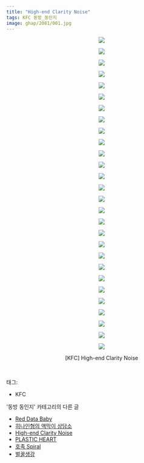 ```yaml
---
title: "High-end Clarity Noise"
tags: KFC 동방_동인지
image: ghap/2081/001.jpg
---
```

<div class="article">
<p style="text-align: center; clear: none; float: none;"><img src="{{ site.nasurl }}/ghap/2081/001.jpg"/></p>
<p style="text-align: center; clear: none; float: none;"><img src="{{ site.nasurl }}/ghap/2081/002.jpg"/></p>
<p style="text-align: center; clear: none; float: none;"><img src="{{ site.nasurl }}/ghap/2081/003.jpg"/></p>
<p style="text-align: center; clear: none; float: none;"><img src="{{ site.nasurl }}/ghap/2081/004.jpg"/></p>
<p style="text-align: center; clear: none; float: none;"><img src="{{ site.nasurl }}/ghap/2081/005.jpg"/></p>
<p style="text-align: center; clear: none; float: none;"><img src="{{ site.nasurl }}/ghap/2081/006.jpg"/></p>
<p style="text-align: center; clear: none; float: none;"><img src="{{ site.nasurl }}/ghap/2081/007.jpg"/></p>
<p style="text-align: center; clear: none; float: none;"><img src="{{ site.nasurl }}/ghap/2081/008.jpg"/></p>
<p style="text-align: center; clear: none; float: none;"><img src="{{ site.nasurl }}/ghap/2081/009.jpg"/></p>
<p style="text-align: center; clear: none; float: none;"><img src="{{ site.nasurl }}/ghap/2081/010.jpg"/></p>
<p style="text-align: center; clear: none; float: none;"><img src="{{ site.nasurl }}/ghap/2081/011.jpg"/></p>
<p style="text-align: center; clear: none; float: none;"><img src="{{ site.nasurl }}/ghap/2081/012.jpg"/></p>
<p style="text-align: center; clear: none; float: none;"><img src="{{ site.nasurl }}/ghap/2081/013.jpg"/></p>
<p style="text-align: center; clear: none; float: none;"><img src="{{ site.nasurl }}/ghap/2081/014.jpg"/></p>
<p style="text-align: center; clear: none; float: none;"><img src="{{ site.nasurl }}/ghap/2081/015.jpg"/></p>
<p style="text-align: center; clear: none; float: none;"><img src="{{ site.nasurl }}/ghap/2081/016.jpg"/></p>
<p style="text-align: center; clear: none; float: none;"><img src="{{ site.nasurl }}/ghap/2081/017.jpg"/></p>
<p style="text-align: center; clear: none; float: none;"><img src="{{ site.nasurl }}/ghap/2081/018.jpg"/></p>
<p style="text-align: center; clear: none; float: none;"><img src="{{ site.nasurl }}/ghap/2081/019.jpg"/></p>
<p style="text-align: center; clear: none; float: none;"><img src="{{ site.nasurl }}/ghap/2081/020.jpg"/></p>
<p style="text-align: center; clear: none; float: none;"><img src="{{ site.nasurl }}/ghap/2081/021.jpg"/></p>
<p style="text-align: center; clear: none; float: none;"><img src="{{ site.nasurl }}/ghap/2081/022.jpg"/></p>
<p style="text-align: center; clear: none; float: none;"><img src="{{ site.nasurl }}/ghap/2081/023.jpg"/></p>
<p style="text-align: center; clear: none; float: none;"><img src="{{ site.nasurl }}/ghap/2081/024.jpg"/></p>
<p style="text-align: center; clear: none; float: none;"><img src="{{ site.nasurl }}/ghap/2081/025.jpg"/></p>
<p style="text-align: center; clear: none; float: none;"><img src="{{ site.nasurl }}/ghap/2081/026.jpg"/></p>
<p style="text-align: center; clear: none; float: none;"><img src="{{ site.nasurl }}/ghap/2081/027.jpg"/></p>
<p style="text-align: center; clear: none; float: none;"><img src="{{ site.nasurl }}/ghap/2081/028.jpg"/></p>
<p style="text-align: center; clear: none; float: none;">[KFC] High-end Clarity Noise</p>
<p><br/></p>
</div><div class="tagTrail">
<p>태그: </p>
<ul>
<li>KFC</li>
</ul>
</div><div class="another">
<p>'동방 동인지' 카테고리의 다른 글</p>
<ul>
<li><a href="/2016-09-09-ghap_2083">Red Data Baby</a></li>
<li><a href="/2016-09-09-ghap_2082">히나인형의 액막이 상담소</a></li>
<li><a href="/2016-09-09-ghap_2081">High-end Clarity Noise</a></li>
<li><a href="/2016-09-09-ghap_2080">PLASTIC HEART</a></li>
<li><a href="/2016-09-09-ghap_2078">호족 Spiral</a></li>
<li><a href="/2016-09-09-ghap_2077">벌꿀생강</a></li>
</ul>
</div><div class="cb_module cb_fluid">
<div class="cb_wrt cb_profile">
</div><!-- commentList close -->
</div>